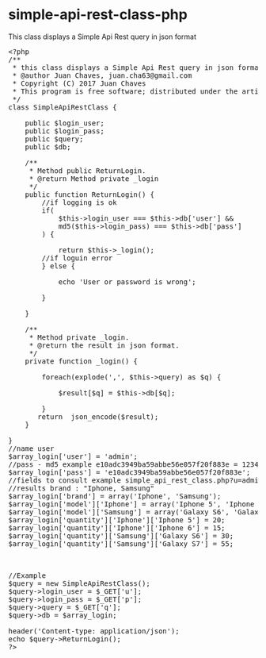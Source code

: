 # simple-api-rest-class-php
This class displays a Simple Api Rest query in json format
<pre>
&#60;?php
/**
 * this class displays a Simple Api Rest query in json format.
 * @author Juan Chaves, juan.cha63@gmail.com
 * Copyright (C) 2017 Juan Chaves
 * This program is free software; distributed under the artistic license.
 */
class SimpleApiRestClass {
   
    public $login_user;
    public $login_pass;
    public $query;
    public $db;
   
    /**
     * Method public ReturnLogin.
     * @return Method private _login
     */
    public function ReturnLogin() {
        //if logging is ok
        if(
            $this->login_user === $this->db['user'] &&
            md5($this->login_pass) === $this->db['pass']
        ) {
           
            return $this->_login();
        //if loguin error
        } else {
           
            echo 'User or password is wrong';
       
        }
       
    }
  
    /**
     * Method private _login.
     * @return the result in json format.
     */
    private function _login() {

		foreach(explode(',', $this->query) as $q) {

			$result[$q] = $this->db[$q];
			
		}
       return  json_encode($result);
    }
       
}
//name user
$array_login['user'] = 'admin';
//pass - md5 example e10adc3949ba59abbe56e057f20f883e = 123456
$array_login['pass'] = 'e10adc3949ba59abbe56e057f20f883e';
//fields to consult example simple_api_rest_class.php?u=admin&p=123456&q=brand,model,quantity
//results brand : "Iphone, Samsung"
$array_login['brand'] = array('Iphone', 'Samsung');
$array_login['model']['Iphone'] = array('Iphone 5', 'Iphone 6');
$array_login['model']['Samsung'] = array('Galaxy S6', 'Galaxy S7');
$array_login['quantity']['Iphone']['Iphone 5'] = 20;
$array_login['quantity']['Iphone']['Iphone 6'] = 15;
$array_login['quantity']['Samsung']['Galaxy S6'] = 30;
$array_login['quantity']['Samsung']['Galaxy S7'] = 55;



//Example
$query = new SimpleApiRestClass();
$query->login_user = $_GET['u'];
$query->login_pass = $_GET['p'];
$query->query = $_GET['q'];
$query->db = $array_login;

header('Content-type: application/json');
echo $query->ReturnLogin();
?&#62;

</pre>
